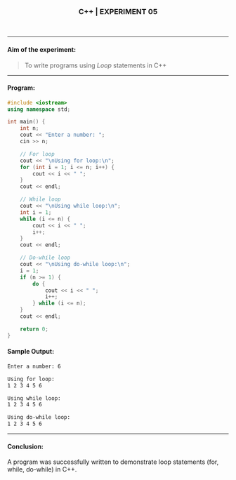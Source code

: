 <br>
<h3 align=center>C++ | EXPERIMENT 05</h3>
<br>

---

#### **Aim of the experiment:**
> To write programs using *Loop* statements in C++

---

#### **Program:**
```cpp
#include <iostream>
using namespace std;

int main() {
    int n;
    cout << "Enter a number: ";
    cin >> n;

    // For loop
    cout << "\nUsing for loop:\n";
    for (int i = 1; i <= n; i++) {
        cout << i << " ";
    }
    cout << endl;

    // While loop
    cout << "\nUsing while loop:\n";
    int i = 1;
    while (i <= n) {
        cout << i << " ";
        i++;
    }
    cout << endl;

    // Do-while loop
    cout << "\nUsing do-while loop:\n";
    i = 1;
    if (n >= 1) {
        do {
            cout << i << " ";
            i++;
        } while (i <= n);
    }
    cout << endl;

    return 0;
}
```

#### **Sample Output:**
```sh
Enter a number: 6

Using for loop:
1 2 3 4 5 6

Using while loop:
1 2 3 4 5 6

Using do-while loop:
1 2 3 4 5 6
```

---

#### **Conclusion:**
A program was successfully written to demonstrate loop statements (for, while, do-while) in C++.
